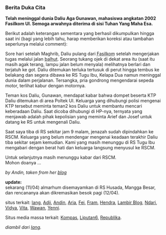 ### Berita Duka Cita

**Telah meninggal dunia Daliu Aga Gunawan, mahasiswa angkatan 2002 Fasilkom UI. Semoga arwahnya diterima di sisi Tuhan Yang Maha Esa.**

Berikut adalah keterangan sementara yang berhasil dikumpulkan hingga saat ini (bagi yang lebih tahu, harap memberikan koreksi atau tambahan seperlunya melalui comment):

Sore hari setelah Maghrib, Daliu pulang dari <abbr title="Fakultas Ilmu Komputer">Fasilkom</abbr> setelah mengerjakan tugas melalui jalan <abbr title="balik hutan">balhut</abbr>. Seorang tukang ojek di dekat area itu (saat itu masih agak terang, lampu jalan belum menyala) melihatnya berlari dan terjatuh ke got. Daliu ditemukan terluka tertusuk di perut hingga tembus ke belakang dan segera dibawa ke RS Tugu Ibu, Kelapa Dua namun meninggal dunia dalam perjalanan. Tersangka, pria gondrong mengendarai sepeda motor, terlihat kabur dengan motornya.

Teman kos Daliu, Gunawan, mendapat kabar bahwa dompet beserta KTP Daliu ditemukan di area Poltek UI. Keluarga yang dihubungi polisi mengenai KTP tersebut meminta teman2 kos Daliu untuk membantu mencari keberadaan Daliu. Saat dicoba dihubungi di HP-nya, ternyata yang menjawab adalah pihak kepolisian yang meminta Arief dan Josef untuk datang ke RS untuk mengenali Daliu.

Saat saya tiba di RS sekitar jam 9 malam, jenazah sudah dipindahkan ke RSCM. Keluarga yang belum mendengar mengenai keadaan terakhir Daliu tiba sekitar sejam kemudian. Kami yang masih menunggu di RS Tugu Ibu mengabari dengan berat hati dan keluarga langsung menyusul ke RSCM.

Untuk selanjutnya masih menunggu kabar dari RSCM.<br />
Mohon doanya ...

*by Andin, taken from her [blog](http://garfee.blogdrive.com)*

**update:**<br />sekarang (11/04) almarhum disemayamkan di RS Husada, Mangga Besar, dan rencananya akan dikremasikan besok pagi (12/04).

situs terkait: [Iang](http://fajran.net/blog/item/83/), 
[Adji](http://cynchanz.blogspot.com/2005/04/in-memoriam.html), 
[Andin](http://garfee.blogdrive.com/archive/209.html), 
[Aria](http://aria.rajasa.com/index.php?option=com_content&task=view&id=52), 
[Fei](http://supique.blogspot.com/2005/04/lost-of-my-dear-friend-daliu.html), 
[Fram](http://framboze.blogspot.com/2005/04/fasilkom-kembali-berduka.html), 
[Hendra](http://hendra.birumerah.com/?p=10), 
[Lambir Blog](http://lambirblog.blogspot.com/2005/04/untuk-temen-kami-yang-pergi-jauh.html), 
[Ndari](http://ojochan.blogspot.com/2005_04_01_ojochan_archive.html#111308941570384204), 
[Vidya](http://vitut.blogdrive.com/archive/71.html), 
[Vita](http://papiru.blogdrive.com/archive/116.html), 
[Wawan](http://simplyanother.net/blog/index.php?p=19), 
[Yenni](http://cutecouple.blogdrive.com/archive/21.html).

Situs media massa terkait:
[Kompas](http://www.kompas.com/kompas%2Dcetak/0504/11/metro/1675693.htm), 
[Liputan6](http://www.liputan6.com/v.php?id=99163), 
[Republika](http://www.republika.co.id/koran_detail.asp?id=193924&kat_id=286).

*diambil dari [Iang](http://fajran.net/blog/item/83/).*

<!-- {"time": "2005-04-10 03:30:11", "title": "Berita Duka Cita"} -->
